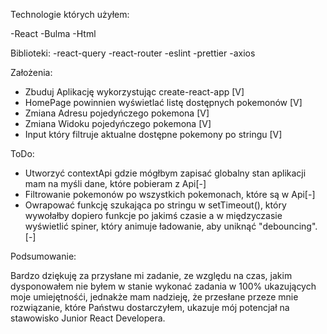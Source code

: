 Technologie których użyłem:

  -React
  -Bulma
  -Html
  
  Biblioteki:
    -react-query
    -react-router
    -eslint
    -prettier
    -axios
    

Założenia:  

  - Zbuduj Aplikację wykorzystując create-react-app [V]
  - HomePage powinnien wyświetlać listę dostępnych pokemonów [V]
  - Zmiana Adresu pojedyńczego pokemona [V]
  - Zmiana Widoku pojedyńczego pokemona [V]
  - Input który filtruje aktualne dostępne pokemony po stringu [V]

ToDo:

  - Utworzyć contextApi gdzie mógłbym zapisać globalny stan aplikacji mam na myśli dane, które pobieram z Api[-]
  - Filtrowanie pokemonów po wszystkich pokemonach, które są w Api[-]
  - Owrapować funkcję szukająca po stringu w setTimeout(), który wywołałby dopiero funkcje po jakimś czasie a w międzyczasie wyświetlić spiner, który animuje ładowanie, aby uniknąć "debouncing".[-]

Podsumowanie:
 
  Bardzo dziękuję za przysłane mi zadanie, ze względu na czas, jakim dysponowałem nie byłem w stanie wykonać zadania w 100% ukazujących moje umiejętnośći, jednakże mam nadzieję, że przesłane przeze mnie rozwiązanie, które Państwu dostarczyłem, ukazuje mój potencjał na stawowisko Junior React Developera.